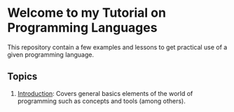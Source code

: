 # Welcome to my Tutorial on Programming Languages
This repository contain a few examples and lessons to get practical use of a given programming language.

## Topics

1. [Introduction](0-introduction/README.md): Covers general basics elements of the world of programming such as concepts and tools (among others).



